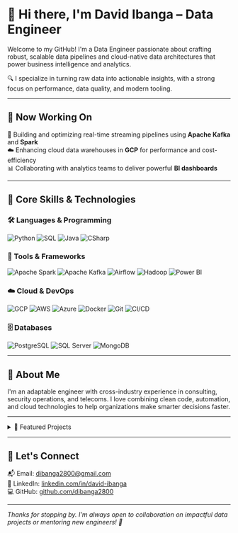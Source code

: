 # 👋 Hi there, I'm David Ibanga – Data Engineer

Welcome to my GitHub! I'm a Data Engineer passionate about crafting robust, scalable data pipelines and cloud-native data architectures that power business intelligence and analytics.

🔍 I specialize in turning raw data into actionable insights, with a strong focus on performance, data quality, and modern tooling.

---

## 🧠 Now Working On

🔧 Building and optimizing real-time streaming pipelines using **Apache Kafka** and **Spark**  
☁️ Enhancing cloud data warehouses in **GCP** for performance and cost-efficiency  
📊 Collaborating with analytics teams to deliver powerful **BI dashboards**

---

## 💼 Core Skills & Technologies

### 🛠️ Languages & Programming
![Python](https://img.shields.io/badge/Python-3776AB?style=flat-square&logo=python&logoColor=white)
![SQL](https://img.shields.io/badge/SQL-336791?style=flat-square&logo=postgresql&logoColor=white)
![Java](https://img.shields.io/badge/Java-007396?style=flat-square&logo=java&logoColor=white)
![CSharp](https://img.shields.io/badge/C%23-239120?style=flat-square&logo=c-sharp&logoColor=white)

### 🧰 Tools & Frameworks
![Apache Spark](https://img.shields.io/badge/Spark-FD4A00?style=flat-square&logo=apachespark&logoColor=white)
![Apache Kafka](https://img.shields.io/badge/Kafka-231F20?style=flat-square&logo=apachekafka&logoColor=white)
![Airflow](https://img.shields.io/badge/Airflow-017CEE?style=flat-square&logo=apacheairflow&logoColor=white)
![Hadoop](https://img.shields.io/badge/Hadoop-66CCFF?style=flat-square&logo=apachehadoop&logoColor=white)
![Power BI](https://img.shields.io/badge/PowerBI-F2C811?style=flat-square&logo=powerbi&logoColor=black)

### ☁️ Cloud & DevOps
![GCP](https://img.shields.io/badge/GCP-4285F4?style=flat-square&logo=googlecloud&logoColor=white)
![AWS](https://img.shields.io/badge/AWS-FF9900?style=flat-square&logo=amazonaws&logoColor=white)
![Azure](https://img.shields.io/badge/Azure-0078D4?style=flat-square&logo=microsoftazure&logoColor=white)
![Docker](https://img.shields.io/badge/Docker-2496ED?style=flat-square&logo=docker&logoColor=white)
![Git](https://img.shields.io/badge/Git-F05032?style=flat-square&logo=git&logoColor=white)
![CI/CD](https://img.shields.io/badge/CI%2FCD-292961?style=flat-square&logo=azuredevops&logoColor=white)

### 🗄️ Databases
![PostgreSQL](https://img.shields.io/badge/PostgreSQL-336791?style=flat-square&logo=postgresql&logoColor=white)
![SQL Server](https://img.shields.io/badge/SQL--Server-CC2927?style=flat-square&logo=microsoftsqlserver&logoColor=white)
![MongoDB](https://img.shields.io/badge/MongoDB-47A248?style=flat-square&logo=mongodb&logoColor=white)

---

## 🔎 About Me
I'm an adaptable engineer with cross-industry experience in consulting, security operations, and telecoms. I love combining clean code, automation, and cloud technologies to help organizations make smarter decisions faster.

---

<details>
<summary>📂 Featured Projects</summary>

### 🛰️ Tele Connect Analytics Pipeline  
Built a real-time streaming pipeline using Apache Kafka + Spark that enabled sub-minute insights for a telecom operator.

### 🧊 GCP Data Warehouse Optimization  
Refactored GCP BigQuery architecture to reduce cost by over 50% while improving reliability and query performance.

### ✅ Airflow Data Quality Framework  
Designed modular DAGs for automated data validation across critical pipelines to maintain trust in BI reporting.

</details>

---

## 🤝 Let's Connect

📬 Email: [dibanga2800@gmail.com](mailto:dibanga2800@gmail.com)  
🔗 LinkedIn: [linkedin.com/in/david-ibanga](https://linkedin.com/in/david-ibanga)  
💻 GitHub: [github.com/dibanga2800](https://github.com/dibanga2800)

---

*Thanks for stopping by. I’m always open to collaboration on impactful data projects or mentoring new engineers! 🚀*
